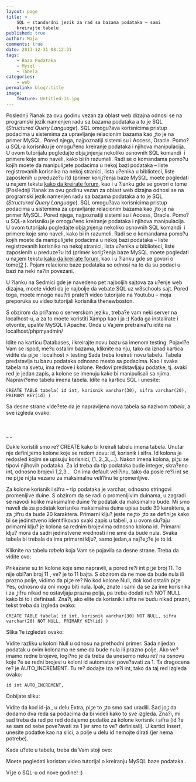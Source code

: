 ```yaml
---
layout: page
title: >
    SQL – standardni jezik za rad sa bazama podataka – sami
    kreirajte tabelu
published: true
author: Maja
comments: true
date: 2013-12-31 08:12:31
tags:
    - Baza Podataka
    - Mysql
    - Tabela
categories:
    - web
permalink: blog/:title
image:
    feature: Untitled-11.jpg
---
```

Poslednji ?lanak za ovu godinu vezan za oblast web dizajna odnosi se na programski jezik namenjen radu sa bazama podataka a to je SQL (_Structured Query Language_). SQL omogu?ava korisnicima pristup podacima u sistemima za upravljanje relacionim bazama kao ڑto je na primer MySQL. Pored njega, najpoznatiji sistemi su i Access, Oracle. Pomo?u SQL-a korisniku je omogu?eno kreiranje podataka i njihova manipulacija. U ovom tutorijalu pogledajte objaڑnjenja nekoliko osnovnih SQL komandi  i primere koje smo naveli, kako bi ih razumeli. Radi se o komandama pomo?u kojih mo‍ete da manipuliڑete podacima u nekoj bazi podataka – liste registrovanih korisnika na nekoj stranici, lista u?enika u biblioteci, liste zaposlenih u preduze?u itd (primer koriڑ?enja baze MySQL mo‍ete pogledati u naڑem tekstu [kako da kreirate forum][1], kao i u ?lanku gde se govori o tome [Poslednji ?lanak za ovu godinu vezan za oblast web dizajna odnosi se na programski jezik namenjen radu sa bazama podataka a to je SQL (_Structured Query Language_). SQL omogu?ava korisnicima pristup podacima u sistemima za upravljanje relacionim bazama kao ڑto je na primer MySQL. Pored njega, najpoznatiji sistemi su i Access, Oracle. Pomo?u SQL-a korisniku je omogu?eno kreiranje podataka i njihova manipulacija. U ovom tutorijalu pogledajte objaڑnjenja nekoliko osnovnih SQL komandi  i primere koje smo naveli, kako bi ih razumeli. Radi se o komandama pomo?u kojih mo‍ete da manipuliڑete podacima u nekoj bazi podataka – liste registrovanih korisnika na nekoj stranici, lista u?enika u biblioteci, liste zaposlenih u preduze?u itd (primer koriڑ?enja baze MySQL mo‍ete pogledati u naڑem tekstu [kako da kreirate forum][1], kao i u ?lanku gde se govori o tome][2] ). Pojam relacione baze podataka se odnosi na to da su podaci u bazi na neki na?in povezani.


  U ?lanku na Sedmici gde je navedeno pet najboljih sajtova za u?enje web dizajna, mo‍ete videti da je najbolje da ve‍bate SQL uz w3schools sajt. Pored toga, mo‍ete mnogo nau?iti prate?i video tutorijale na Youtubu &#8211; moja preporuka su video tutorijali korisnika thenewboston.



  S obzirom da pri?amo o serverskom jeziku, treba?e vam neki server na localhost-u, a za to mo‍ete koristiti Xampp kao i ja :) Kada ga instalirate i otvorite, upalite MySQL I Apache. Onda u Vaڑem pretra‍iva?u idite na localhost/phpmyadmin/ 



  Idite na karticu Databases, i kreirajte novu bazu sa imenom testing. Pojavi?e Vam se ispod, me?u ostalim bazama, kliknite na nju, tako da iznad kartica vidite da piڑe : localhost > testing Sada treba kreirati novu tabelu. Tabela predstavlja tu bazu podataka odnosno mesto sa podacima. Kao i svaka tabela na svetu, ima redove i kolone. Redovi predstavljaju podatke, tj. svaki red je jedan zapis, a kolone se imenuju kako bi manipulisali sa njima. Napravi?emo tabelu imena tabela. Idite na karticu SQL i unesite:


`CREATE TABLE tabela(
id int,
korisnik varchar(30),
sifra varchar(20),
PRIMARY KEY(id)
)`

Sa desne strane vide?ete da je napravljena nova tabela sa nazivom _tabela_, a sve izgleda ovako:



&nbsp;

_ _


  Dakle koristili smo re? CREATE kako bi kreirali tabelu imena tabela. Unutar nje definiڑemo kolone koje se redom zovu: id, korisnik i sifra. Id kolona je redosled kojim se upisuju korisnici, (1.,2.,3.,&#8230;). Nakon imena kolona, piڑu se tipovi njihovih podataka. Za id treba da tip podataka bude integer, skra?eno int, odnosno brojevi 1,2,3&#8230;  On ima default veli?inu, tako da posle re?i int se ne piڑe niڑta vezano za maksimalnu veli?inu te promenljive.



  Za kolone korisnik i sifra – tip podataka je varchar, odnosno stringovi promenljive du‍ine. S obzirom da se radi o promenljivim du‍inama, u zagradi se navodi kolike maksimalne du‍ine ?e podatak da maksimalno bude. Mi smo naveli da za podatak korisnika maksimalna du‍ina upisa bude 30 karaktera, a za ڑifru da bude 20 karaktera. Primarni klju? jeste neڑto ڑto se definiڑe kako bi se jedinstveno identifikovao svaki zapis u tabeli, a u ovom slu?aju primarni klju? je kolona sa rednim brojevima odnosno kolona id. Primarni klju? mora da sadr‍i jedinstvene vrednosti i ne sme da bude nula. Svaka tabela bi trebala da ima primarni klju?, samo jedan,a naj?eڑ?e je to id.


Kliknite na tabelu _tabela_ koja Vam se pojavila sa desne strane. Treba da vidite ovo:




  Prikazane su tri kolone koje smo napravili, a pored re?i int piڑe broj 11. To nije obi?an broj 11 , ve? je to 11 bajta. S obzirom da ne mo‍e da bude nula ili prazno polje, vidimo da piڑe re? No kod kolone Null, dok kod ostalih piڑe Yes, odnosno da oni mogu biti nula. Ipak, znate i sami da se za ime korisnika i za ڑifru nikad ne ostavljaju prazna polja, pa treba dodati re?i NOT NULL kako bi to i definisali. Zna?i, ako ‍elite da korisnik i sifra ne budu nikad prazni, tekst treba da izgleda ovako:


`CREATE TABLE tabela(
id int,
korisnik varchar(30) NOT NULL,
sifra varchar(20) NOT NULL,
PRIMARY KEY(id)
)`

Slika ?e izgledati ovako:




  Vidite razliku u koloni Null u odnosu na prethodni primer. Sada nijedan podatak u ovim kolonama ne sme da bude nula ili prazno polje. Ako ve? imamo redne brojeve, logi?no je da treba da unesemo neku re? na osnovu koje ?e se redni brojevi u koloni id automatski pove?avati za 1. Ta dragocena re? je AUTO_INCREMENT. Tu re? dodajte iza re?i int, tako da taj red izgleda ovako:


`id int AUTO_INCREMENT,`

Dobijate sliku:




  Vidite da kod id-ja , u delu Extra, piڑe to ڑto smo sad uradili. Sad joڑ da dodamo dva reda sa podacima da bi videli kako to sve izgleda. Zna?i, mi sad treba da red po red dodajemo podatke za kolone korisnik i sifra (id ?e se sam od sebe pove?avati za 1 jer smo to ve? definisali). U kartici Insert, unesite podatke kao na slici, a polje u delu id nemojte dirati (jer nema potrebe).




Kada u?ete u tabelu, treba da Vam stoji ovo:



Mo‍ete pogledati koristan video tutorijal o kreiranju MySQL baze podataka .

Viڑe o SQL-u od nove godine! :)

 [1]: {{site.baseurl}}/blog/kako-napraviti-forum
 [2]: {{site.baseurl}}/blog/kako-instalirati-wordpress-na-localhost